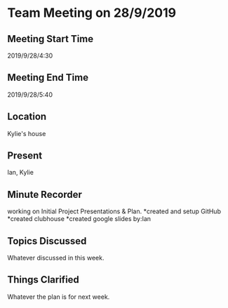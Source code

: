 # Team Meeting on 28/9/2019

## Meeting Start Time

2019/9/28/4:30

## Meeting End Time

2019/9/28/5:40

## Location

Kylie's house

## Present

Ian, Kylie

## Minute Recorder

working on Initial Project Presentations & Plan. 
*created and setup GitHub 
*created clubhouse 
*created google slides 
by:Ian

## Topics Discussed

Whatever discussed in this week.

## Things Clarified

Whatever the plan is for next week.
